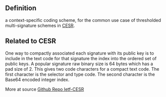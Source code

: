 ## Definition
a context-specific coding scheme, for the common use case of thresholded multi-signature schemes in [CESR](CESR).

## Related to CESR
One way to compactly associated each signature with its public key is to include in the text code for that signature the index into the ordered set of public keys.
A popular signature raw binary size is 64 bytes which has a pad size of 2. This gives two code characters for a compact text code. The first character is the selector and type code. The second character is the Base64 encoded integer index. 

More at source [Github Repo Ietf-CESR](https://github.com/WebOfTrust/ietf-cesr/blob/main/draft-ssmith-cesr.md)